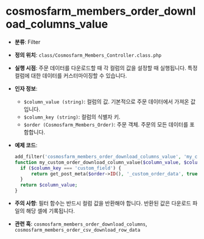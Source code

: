 # cosmosfarm_members_order_download_columns_value

- **분류**: Filter
- **정의 위치**: `class/Cosmosfarm_Members_Controller.class.php`
- **실행 시점**: 주문 데이터를 다운로드할 때 각 컬럼의 값을 설정할 때 실행됩니다. 특정 컬럼에 대한 데이터를 커스터마이징할 수 있습니다.
- **인자 정보**:
  - `$column_value (string)`: 컬럼의 값. 기본적으로 주문 데이터에서 가져온 값입니다.
  - `$column_key (string)`: 컬럼의 식별자 키.
  - `$order (Cosmosfarm_Members_Order)`: 주문 객체. 주문의 모든 데이터를 포함합니다.
- **예제 코드**:

  ```php
  add_filter('cosmosfarm_members_order_download_columns_value', 'my_custom_order_download_column_value', 10, 3);
  function my_custom_order_download_column_value($column_value, $column_key, $order) {
    if ($column_key === 'custom_field') {
        return get_post_meta($order->ID(), '_custom_order_data', true);
    }
    return $column_value;
  }
  ```

- **주의 사항**: 필터 함수는 반드시 컬럼 값을 반환해야 합니다. 반환된 값은 다운로드 파일의 해당 셀에 기록됩니다.
- **관련 훅**: `cosmosfarm_members_order_download_columns`, `cosmosfarm_members_order_csv_download_row_data`
